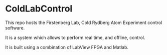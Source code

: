 # ColdLabControl

This repo hosts the Firstenberg Lab, Cold Rydberg Atom Experiment control software. 

It is a system which allows to perform real time, and offline, control. 

It is built using a combination of LabView FPGA and Matlab. 


